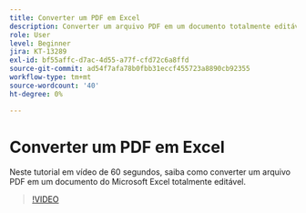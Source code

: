 ```yaml
---
title: Converter um PDF em Excel
description: Converter um arquivo PDF em um documento totalmente editável do Microsoft Excel
role: User
level: Beginner
jira: KT-13289
exl-id: bf55affc-d7ac-4d55-a77f-cfd72c6a8ffd
source-git-commit: ad54f7afa78b0fbb31eccf455723a8890cb92355
workflow-type: tm+mt
source-wordcount: '40'
ht-degree: 0%

---
```


# Converter um PDF em Excel

Neste tutorial em vídeo de 60 segundos, saiba como converter um arquivo PDF em um documento do Microsoft Excel totalmente editável.

>[!VIDEO](https://video.tv.adobe.com/v/3409908?quality=12&learn=on&hidetitle=true)
